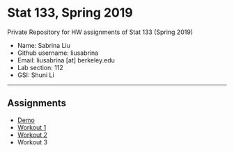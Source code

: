 # Stat 133, Spring 2019

Private Repository for HW assignments of Stat 133 (Spring 2019)

- Name: Sabrina Liu
- Github username: liusabrina
- Email: liusabrina [at] berkeley.edu
- Lab section: 112
- GSI: Shuni Li

-----

## Assignments

- [Demo](demo)
- [Workout 1](workout1)
- [Workout 2](workout02)
- Workout 3


